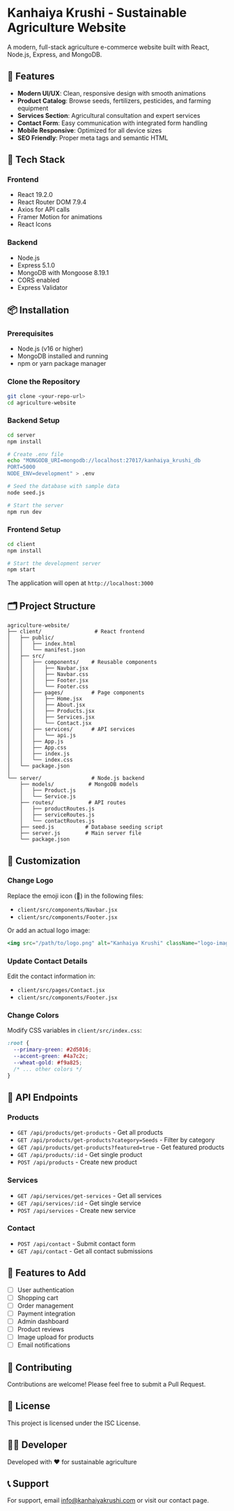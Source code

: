 # Kanhaiya Krushi - Sustainable Agriculture Website

A modern, full-stack agriculture e-commerce website built with React, Node.js, Express, and MongoDB.

## 🌾 Features

- **Modern UI/UX**: Clean, responsive design with smooth animations
- **Product Catalog**: Browse seeds, fertilizers, pesticides, and farming equipment
- **Services Section**: Agricultural consultation and expert services
- **Contact Form**: Easy communication with integrated form handling
- **Mobile Responsive**: Optimized for all device sizes
- **SEO Friendly**: Proper meta tags and semantic HTML

## 🚀 Tech Stack

### Frontend
- React 19.2.0
- React Router DOM 7.9.4
- Axios for API calls
- Framer Motion for animations
- React Icons

### Backend
- Node.js
- Express 5.1.0
- MongoDB with Mongoose 8.19.1
- CORS enabled
- Express Validator

## 📦 Installation

### Prerequisites
- Node.js (v16 or higher)
- MongoDB installed and running
- npm or yarn package manager

### Clone the Repository
```bash
git clone <your-repo-url>
cd agriculture-website
```

### Backend Setup
```bash
cd server
npm install

# Create .env file
echo "MONGODB_URI=mongodb://localhost:27017/kanhaiya_krushi_db
PORT=5000
NODE_ENV=development" > .env

# Seed the database with sample data
node seed.js

# Start the server
npm run dev
```

### Frontend Setup
```bash
cd client
npm install

# Start the development server
npm start
```

The application will open at `http://localhost:3000`

## 🗂️ Project Structure

```
agriculture-website/
├── client/                 # React frontend
│   ├── public/
│   │   ├── index.html
│   │   └── manifest.json
│   ├── src/
│   │   ├── components/    # Reusable components
│   │   │   ├── Navbar.jsx
│   │   │   ├── Navbar.css
│   │   │   ├── Footer.jsx
│   │   │   └── Footer.css
│   │   ├── pages/         # Page components
│   │   │   ├── Home.jsx
│   │   │   ├── About.jsx
│   │   │   ├── Products.jsx
│   │   │   ├── Services.jsx
│   │   │   └── Contact.jsx
│   │   ├── services/      # API services
│   │   │   └── api.js
│   │   ├── App.js
│   │   ├── App.css
│   │   ├── index.js
│   │   └── index.css
│   └── package.json
│
└── server/                # Node.js backend
    ├── models/           # MongoDB models
    │   ├── Product.js
    │   └── Service.js
    ├── routes/           # API routes
    │   ├── productRoutes.js
    │   ├── serviceRoutes.js
    │   └── contactRoutes.js
    ├── seed.js          # Database seeding script
    ├── server.js        # Main server file
    └── package.json
```

## 🎨 Customization

### Change Logo
Replace the emoji icon (🌾) in the following files:
- `client/src/components/Navbar.jsx`
- `client/src/components/Footer.jsx`

Or add an actual logo image:
```jsx
<img src="/path/to/logo.png" alt="Kanhaiya Krushi" className="logo-image" />
```

### Update Contact Details
Edit the contact information in:
- `client/src/pages/Contact.jsx`
- `client/src/components/Footer.jsx`

### Change Colors
Modify CSS variables in `client/src/index.css`:
```css
:root {
  --primary-green: #2d5016;
  --accent-green: #4a7c2c;
  --wheat-gold: #f9a825;
  /* ... other colors */
}
```

## 📝 API Endpoints

### Products
- `GET /api/products/get-products` - Get all products
- `GET /api/products/get-products?category=Seeds` - Filter by category
- `GET /api/products/get-products?featured=true` - Get featured products
- `GET /api/products/:id` - Get single product
- `POST /api/products` - Create new product

### Services
- `GET /api/services/get-services` - Get all services
- `GET /api/services/:id` - Get single service
- `POST /api/services` - Create new service

### Contact
- `POST /api/contact` - Submit contact form
- `GET /api/contact` - Get all contact submissions

## 🌟 Features to Add

- [ ] User authentication
- [ ] Shopping cart
- [ ] Order management
- [ ] Payment integration
- [ ] Admin dashboard
- [ ] Product reviews
- [ ] Image upload for products
- [ ] Email notifications

## 🤝 Contributing

Contributions are welcome! Please feel free to submit a Pull Request.

## 📄 License

This project is licensed under the ISC License.

## 👨‍💻 Developer

Developed with ❤️ for sustainable agriculture

## 📞 Support

For support, email info@kanhaiyakrushi.com or visit our contact page.